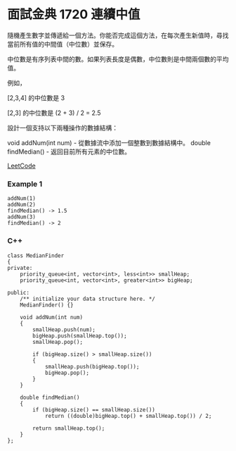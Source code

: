 # 面試金典 1720 連續中值

隨機產生數字並傳遞給一個方法。你能否完成這個方法，在每次產生新值時，尋找當前所有值的中間值（中位數）並保存。

中位數是有序列表中間的數。如果列表長度是偶數，中位數則是中間兩個數的平均值。

例如，

[2,3,4] 的中位數是 3

[2,3] 的中位數是 (2 + 3) / 2 = 2.5

設計一個支持以下兩種操作的數據結構：

void addNum(int num) - 從數據流中添加一個整數到數據結構中。
double findMedian() - 返回目前所有元素的中位數。


[LeetCode](https://leetcode-cn.com/problems/continuous-median-lcci/)

### Example 1
```
addNum(1)
addNum(2)
findMedian() -> 1.5
addNum(3) 
findMedian() -> 2

```

### C++ 

```
class MedianFinder
{
private:
    priority_queue<int, vector<int>, less<int>> smallHeap;
    priority_queue<int, vector<int>, greater<int>> bigHeap;

public:
    /** initialize your data structure here. */
    MedianFinder() {}

    void addNum(int num)
    {
        smallHeap.push(num);
        bigHeap.push(smallHeap.top());
        smallHeap.pop();

        if (bigHeap.size() > smallHeap.size())
        {
            smallHeap.push(bigHeap.top());
            bigHeap.pop();
        }
    }

    double findMedian()
    {
        if (bigHeap.size() == smallHeap.size())
            return ((double)bigHeap.top() + smallHeap.top()) / 2;

        return smallHeap.top();
    }
};
```

